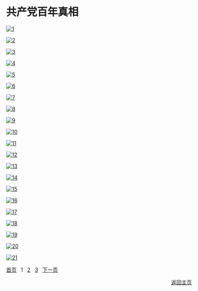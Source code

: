 # 共产党百年真相

[![1](https://cloud.githubusercontent.com/assets/18081243/24590664/e9913732-17b6-11e7-8afb-11af762045a5.png)](https://d1uvgy0lcmmygf.cloudfront.net/pdf/bngcd/All/1.pdf)

[![2](https://cloud.githubusercontent.com/assets/18081243/24590665/e9a37884-17b6-11e7-920e-37cca68f3c38.png)](https://d1uvgy0lcmmygf.cloudfront.net/pdf/bngcd/All/2.pdf)

[![3](https://cloud.githubusercontent.com/assets/18081243/24590669/e9ab5608-17b6-11e7-90de-2873f3b49437.png)](https://d1uvgy0lcmmygf.cloudfront.net/pdf/bngcd/All/3.pdf)

[![4](https://cloud.githubusercontent.com/assets/18081243/24590666/e9aa8052-17b6-11e7-910c-9dee1adfd3ab.png)](https://d1uvgy0lcmmygf.cloudfront.net/pdf/bngcd/All/4.pdf)

[![5](https://cloud.githubusercontent.com/assets/18081243/24590668/e9ab12ec-17b6-11e7-8331-be4e7d2b3b88.png)](https://d1uvgy0lcmmygf.cloudfront.net/pdf/bngcd/All/5.pdf)

[![6](https://cloud.githubusercontent.com/assets/18081243/24590667/e9ab0644-17b6-11e7-8fdf-3f82bb07bdeb.png)](https://d1uvgy0lcmmygf.cloudfront.net/pdf/bngcd/All/6.pdf)

[![7](https://cloud.githubusercontent.com/assets/18081243/24938706/772c24c8-1efe-11e7-8693-ae1d206a8d25.png)](https://d1uvgy0lcmmygf.cloudfront.net/pdf/bngcd/All/7.pdf)

[![8](https://cloud.githubusercontent.com/assets/18081243/24938707/77436e76-1efe-11e7-8fa3-f1a278d08568.png)](https://d1uvgy0lcmmygf.cloudfront.net/pdf/bngcd/All/8.pdf)

[![9](https://cloud.githubusercontent.com/assets/18081243/24938708/775c0bd4-1efe-11e7-85b3-903c7294b549.png)](https://d1uvgy0lcmmygf.cloudfront.net/pdf/bngcd/All/9.pdf)

[![10](https://cloud.githubusercontent.com/assets/18081243/24938709/777459f0-1efe-11e7-9e0a-ac3a2028b2ba.png)](https://d1uvgy0lcmmygf.cloudfront.net/pdf/bngcd/All/10.pdf)

[![11](https://cloud.githubusercontent.com/assets/18081243/24938710/778ddd12-1efe-11e7-831b-6846e3bbbcaa.png)](https://d1uvgy0lcmmygf.cloudfront.net/pdf/bngcd/All/11.pdf)

[![12](https://cloud.githubusercontent.com/assets/18081243/24938711/77a6e96a-1efe-11e7-8afe-6e4bcd64011c.png)](https://d1uvgy0lcmmygf.cloudfront.net/pdf/bngcd/All/12.pdf)

[![13](https://cloud.githubusercontent.com/assets/18081243/24938712/77c30bd6-1efe-11e7-98bc-401bd9027064.png)](https://d1uvgy0lcmmygf.cloudfront.net/pdf/bngcd/All/13.pdf)

[![14](https://cloud.githubusercontent.com/assets/18081243/24938714/77c79d22-1efe-11e7-8f92-9750e261b942.png)](https://d1uvgy0lcmmygf.cloudfront.net/pdf/bngcd/All/14.pdf)

[![15](https://cloud.githubusercontent.com/assets/18081243/24938713/77c70f1a-1efe-11e7-8836-497ae1b0cb73.png)](https://d1uvgy0lcmmygf.cloudfront.net/pdf/bngcd/All/15.pdf)

[![16](https://cloud.githubusercontent.com/assets/18081243/24938716/77c997a8-1efe-11e7-9d0b-56dcfac26481.png)](https://d1uvgy0lcmmygf.cloudfront.net/pdf/bngcd/All/16.pdf)

[![17](https://cloud.githubusercontent.com/assets/18081243/24938715/77c8c36e-1efe-11e7-9b8f-4967afb49543.png)](https://d1uvgy0lcmmygf.cloudfront.net/pdf/bngcd/All/17.pdf)

[![18](https://cloud.githubusercontent.com/assets/18081243/24938717/77cc6078-1efe-11e7-8a54-97911d585666.png)](https://d1uvgy0lcmmygf.cloudfront.net/pdf/bngcd/All/18.pdf)

[![19](https://cloud.githubusercontent.com/assets/18081243/24938720/77e28a1a-1efe-11e7-88da-f8201acfb5bc.png)](https://d1uvgy0lcmmygf.cloudfront.net/pdf/bngcd/All/19.pdf)

[![20](https://cloud.githubusercontent.com/assets/18081243/24938718/77defc56-1efe-11e7-9665-4f928245e653.png)](https://d1uvgy0lcmmygf.cloudfront.net/pdf/bngcd/All/20.pdf)

[![21](https://cloud.githubusercontent.com/assets/18081243/24938719/77dfda7c-1efe-11e7-816c-ea3d4d6eb96c.png)](https://d1uvgy0lcmmygf.cloudfront.net/pdf/bngcd/All/21.pdf)

[首页](https://github.com/tomalltruthforyou/BaiNianCCP/blob/master/articlelist/articlelist1.md) &nbsp; 1 &nbsp; [2](https://github.com/tomalltruthforyou/BaiNianCCP/blob/master/articlelist/articlelist2.md) &nbsp; [3](https://github.com/tomalltruthforyou/BaiNianCCP/blob/master/articlelist/articlelist3.md) &nbsp; [下一页](https://github.com/tomalltruthforyou/BaiNianCCP/blob/master/articlelist/articlelist2.md) <p align="right"> [返回主页](https://github.com/tomalltruthforyou/BaiNianCCP) </p>
